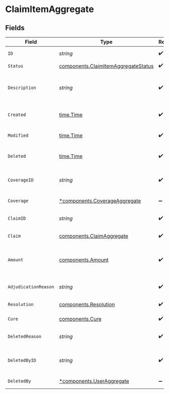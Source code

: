 # ClaimItemAggregate


## Fields

| Field                                                                                      | Type                                                                                       | Required                                                                                   | Description                                                                                | Example                                                                                    |
| ------------------------------------------------------------------------------------------ | ------------------------------------------------------------------------------------------ | ------------------------------------------------------------------------------------------ | ------------------------------------------------------------------------------------------ | ------------------------------------------------------------------------------------------ |
| `ID`                                                                                       | *string*                                                                                   | :heavy_check_mark:                                                                         | Unique identifier of the claim item.                                                       | clmitm_d65cef943779491e86e6fad86f6293d9                                                    |
| `Status`                                                                                   | [components.ClaimItemAggregateStatus](../../models/components/claimitemaggregatestatus.md) | :heavy_check_mark:                                                                         | N/A                                                                                        |                                                                                            |
| `Description`                                                                              | *string*                                                                                   | :heavy_check_mark:                                                                         | Description of the claim item provided if no coverage was added.                           |                                                                                            |
| `Created`                                                                                  | [time.Time](https://pkg.go.dev/time#Time)                                                  | :heavy_check_mark:                                                                         | Datetime when the object was created.                                                      | 2024-11-18 15:05:49.933 +0000 UTC                                                          |
| `Modified`                                                                                 | [time.Time](https://pkg.go.dev/time#Time)                                                  | :heavy_check_mark:                                                                         | Datetime when the object was last modified.                                                | 2024-11-18 15:05:49.933 +0000 UTC                                                          |
| `Deleted`                                                                                  | [time.Time](https://pkg.go.dev/time#Time)                                                  | :heavy_check_mark:                                                                         | Datetime when the object was deleted.                                                      | 2024-11-18 15:05:49.933 +0000 UTC                                                          |
| `CoverageID`                                                                               | *string*                                                                                   | :heavy_check_mark:                                                                         | Unique identifier of the coverage linked to this claim item.                               | cov_2c9d7d9bf43241aa83994eed52c32abf                                                       |
| `Coverage`                                                                                 | [*components.CoverageAggregate](../../models/components/coverageaggregate.md)              | :heavy_minus_sign:                                                                         | Coverage linked to this claim item.                                                        |                                                                                            |
| `ClaimID`                                                                                  | *string*                                                                                   | :heavy_check_mark:                                                                         | Unique ID of the claim linked to this claim item.                                          | clm_fa1495adc5bc4513b30de510ca4e36a4                                                       |
| `Claim`                                                                                    | [components.ClaimAggregate](../../models/components/claimaggregate.md)                     | :heavy_check_mark:                                                                         | Claim linked to this claim item.                                                           |                                                                                            |
| `Amount`                                                                                   | [components.Amount](../../models/components/amount.md)                                     | :heavy_check_mark:                                                                         | The combined total, standard, and goodwill amounts of claim item.                          |                                                                                            |
| `AdjudicationReason`                                                                       | *string*                                                                                   | :heavy_check_mark:                                                                         | Reason for approval/rejection of claim item.                                               |                                                                                            |
| `Resolution`                                                                               | [components.Resolution](../../models/components/resolution.md)                             | :heavy_check_mark:                                                                         | Resolution of the claim item.                                                              |                                                                                            |
| `Cure`                                                                                     | [components.Cure](../../models/components/cure.md)                                         | :heavy_check_mark:                                                                         | Cure added to the claim item.                                                              |                                                                                            |
| `DeletedReason`                                                                            | *string*                                                                                   | :heavy_check_mark:                                                                         | Reason for the deletion of the claim item.                                                 |                                                                                            |
| `DeletedByID`                                                                              | *string*                                                                                   | :heavy_check_mark:                                                                         | Unique identifier of the user who deleted the claim item.                                  | usr_5c3e5e32d1044e6795c6f1f6a04b33fc                                                       |
| `DeletedBy`                                                                                | [*components.UserAggregate](../../models/components/useraggregate.md)                      | :heavy_minus_sign:                                                                         | User that deleted the claim item.                                                          |                                                                                            |